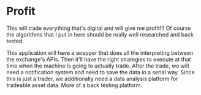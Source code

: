# Profit
This will trade everything that's digital and will give me profit!!! Of course the algorithms that I put in here should be really well researched and back tested.


This application will have a wrapper that does all the interpreting between the exchange's APIs. Then it'll have the right strategies to execute at that time when the machine is going to actually trade. After the trade, we will need a notification system and need to save the data in a serial way. 
Since this is just a trader, we additionally need a data analysis platform for tradeable asset data. More of a back testing platform. 


